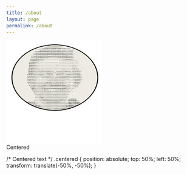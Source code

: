 ```yaml
---
title: /about
layout: page
permalink: /about
---
```


<div class="container">
  <img src="/assets/avatar.svg" alt="image" width="250" height="270" />
  <div class="centered">Centered</div>
</div>

/* Centered text */
.centered {
  position: absolute;
  top: 50%;
  left: 50%;
  transform: translate(-50%, -50%);
}
